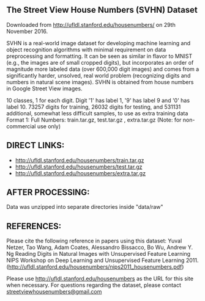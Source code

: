 The Street View House Numbers (SVHN) Dataset
--------------------------------------------------------------------------------
Downloaded from http://ufldl.stanford.edu/housenumbers/ on 29th November 2016.

SVHN is a real-world image dataset for developing machine learning and object 
recognition algorithms with minimal requirement on data preprocessing and 
formatting. It can be seen as similar in flavor to MNIST (e.g., the images 
are of small cropped digits), but incorporates an order of magnitude more 
labeled data (over 600,000 digit images) and comes from a significantly harder, 
unsolved, real world problem (recognizing digits and numbers in natural 
scene images). SVHN is obtained from house numbers in Google Street View images. 

10 classes, 1 for each digit. Digit '1' has label 1, '9' has label 9 and '0' has label 10.
73257 digits for training, 26032 digits for testing, and 531131 additional, somewhat 
less difficult samples, to use as extra training data
Format 1: Full Numbers: train.tar.gz, test.tar.gz , extra.tar.gz (Note: for non-commercial use only)

DIRECT LINKS:
--------------------------------------------------------------------------------
- http://ufldl.stanford.edu/housenumbers/train.tar.gz
- http://ufldl.stanford.edu/housenumbers/test.tar.gz
- http://ufldl.stanford.edu/housenumbers/extra.tar.gz

AFTER PROCESSING:
--------------------------------------------------------------------------------
Data was unzipped into separate directories inside "data/raw"


REFERENCES:
--------------------------------------------------------------------------------
Please cite the following reference in papers using this dataset:
Yuval Netzer, Tao Wang, Adam Coates, Alessandro Bissacco, Bo Wu, Andrew Y. Ng 
Reading Digits in Natural Images with Unsupervised Feature Learning NIPS 
Workshop on Deep Learning and Unsupervised Feature Learning 2011. 
(http://ufldl.stanford.edu/housenumbers/nips2011_housenumbers.pdf)

Please use http://ufldl.stanford.edu/housenumbers as the URL for this site 
when necessary. For questions regarding the dataset, please contact 
streetviewhousenumbers@gmail.com
